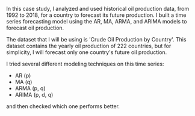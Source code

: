 In this case study, I analyzed and used historical oil production data, from 1992 to 2018, for a country to forecast its future production. I built a time series forecasting model using the AR, MA, ARMA, and ARIMA models to forecast oil production.


The dataset that I will be using is 'Crude Oil Production by Country'. This dataset contains the yearly oil production of 222 countries, but for simplicity, I will forecast only one country's future oil production.


I tried  several different modeling techniques on this time series:
- AR (p)
- MA (q)
- ARMA (p, q)
- ARIMA (p, d, q)

and then checked which one performs better.
